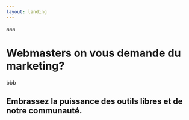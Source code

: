 ```yaml
---
layout: landing
---
```

aaa

# Webmasters on vous demande du marketing?

bbb

## Embrassez la puissance des outils libres et de notre communauté.
